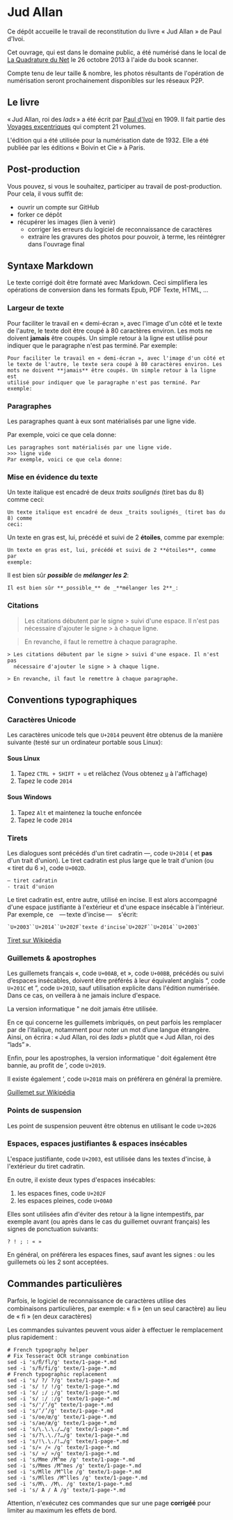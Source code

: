 # Jud Allan

Ce dépôt accueille le travail de reconstitution du livre « Jud Allan »
de Paul d'Ivoi.

Cet ouvrage, qui est dans le domaine public, a été numérisé dans le local
de [La Quadrature du Net](1) le 26 octobre 2013 à l'aide du book scanner.

Compte tenu de leur taille & nombre, les photos résultants de l'opération
de numérisation seront prochainement disponibles sur les réseaux P2P.

## Le livre

« Jud Allan, roi des _lads_ » a été écrit par [Paul d'Ivoi](2)
en 1909. Il fait partie des [Voyages excentriques](3)
qui comptent 21 volumes.

L'édition qui a été utilisée pour la numérisation date de 1932. Elle a
été publiée par les éditions « Boivin et Cie » à Paris.

## Post-production

Vous pouvez, si vous le souhaitez, participer au travail de post-production.
Pour cela, il vous suffit de:

* ouvrir un compte sur GitHub
* forker ce dépôt
* récupérer les images (lien à venir)
  - corriger les erreurs du logiciel de reconnaissance de caractères
  - extraire les gravures des photos pour pouvoir, à terme, les réintégrer
    dans l'ouvrage final

## Syntaxe Markdown

Le texte corrigé doit être formaté avec Markdown. Ceci simplifiera les
opérations de conversion dans les formats Epub, PDF Texte, HTML, ...

### Largeur de texte

Pour faciliter le travail en « demi-écran », avec l'image d'un côté et
le texte de l'autre, le texte doit être coupé à 80 caractères environ. Les
mots ne doivent **jamais** être coupés. Un simple retour à la ligne est
utilisé pour indiquer que le paragraphe n'est pas terminé. Par exemple:

    Pour faciliter le travail en « demi-écran », avec l'image d'un côté et
    le texte de l'autre, le texte sera coupé à 80 caractères environ. Les
    mots ne doivent **jamais** être coupés. Un simple retour à la ligne est
    utilisé pour indiquer que le paragraphe n'est pas terminé. Par exemple:

### Paragraphes

Les paragraphes quant à eux sont matérialisés par une ligne vide.

Par exemple, voici ce que cela donne:

    Les paragraphes sont matérialisés par une ligne vide.
    >>> ligne vide
    Par exemple, voici ce que cela donne:

### Mise en évidence du texte

Un texte italique est encadré de deux _traits soulignés_ (tiret bas du 8) comme ceci:

    Un texte italique est encadré de deux _traits soulignés_ (tiret bas du 8) comme
    ceci:

Un texte en gras est, lui, précédé et suivi de 2 **étoiles**, comme par exemple:

    Un texte en gras est, lui, précédé et suivi de 2 **étoiles**, comme par
    exemple:

Il est bien sûr **_possible_** de _**mélanger les 2**_:

    Il est bien sûr **_possible_** de _**mélanger les 2**_:

### Citations

> Les citations débutent par le signe > suivi d'une espace. Il n'est pas
  nécessaire d'ajouter le signe > à chaque ligne.

> En revanche, il faut le remettre à chaque paragraphe.

    > Les citations débutent par le signe > suivi d'une espace. Il n'est pas
      nécessaire d'ajouter le signe > à chaque ligne.
    
    > En revanche, il faut le remettre à chaque paragraphe.

## Conventions typographiques

### Caractères Unicode

Les caractères unicode tels que `U+2014` peuvent être obtenus de la manière
suivante (testé sur un ordinateur portable sous Linux):

#### Sous Linux

1. Tapez `CTRL + SHIFT + u` et relâchez (Vous obtenez <u>`u`</u> à l'affichage)
2. Tapez le code `2014`

#### Sous Windows

1. Tapez `Alt` et maintenez la touche enfoncée
2. Tapez le code `2014`

### Tirets

Les dialogues sont précédés d'un tiret cadratin —, code `U+2014` ( et **pas**
d'un trait d'union). Le tiret cadratin est plus large que le trait d'union 
(ou « tiret du 6 »), code `U+002D`.

    — tiret cadratin
    - trait d'union

Le tiret cadratin est, entre autre, utilisé en incise. Il est alors
accompagné d'une espace justifiante à l'extérieur et d'une espace insécable
à l'intérieur.
Par exemple, ce — texte d'incise — s'écrit:

    `U+2003``U+2014``U+202F`texte d'incise`U+202F``U+2014``U+2003`

[Tiret sur Wikipédia](4)

### Guillemets & apostrophes

Les guillemets français «, code `U+00AB`, et », code  `U+00BB`, précédés ou
suivi d’espaces insécables, doivent être préférés à leur équivalent anglais
“, code `U+201C` et ”, code `U+201D`, sauf utilisation explicite dans l'édition
numérisée. Dans ce cas, on veillera à ne jamais inclure d'espace.

La version informatique " ne doit jamais être utilisée.

En ce qui concerne les guillemets imbriqués, on peut parfois les remplacer par de
l’italique, notamment pour noter un mot d’une langue étrangère. Ainsi, on écrira : « Jud Allan, roi des _lads_ » plutôt que « Jud Allan, roi des “lads” ».

Enfin, pour les apostrophes, la version informatique ' doit également 
être bannie, au profit de ’, code `U+2019`.

Il existe également ‘, code `U+2018` mais on préférera en général la première.

[Guillemet sur Wikipédia](5)

### Points de suspension

Les point de suspension peuvent être obtenus en utilisant le code `U+2026`

### Espaces, espaces justifiantes & espaces insécables

L'espace justifiante, code `U+2003`, est utilisée dans les textes d'incise,
à l'extérieur du tiret cadratin.

En outre, il existe deux types d'espaces insécables:

1. les espaces fines, code `U+202F`
2. les espaces pleines, code `U+00A0`

Elles sont utilisées afin d'éviter des retour à la ligne intempestifs, par
exemple avant (ou après dans le cas du guillemet ouvrant français) les signes de
ponctuation suivants:

    ? ! ; : « »

En général, on préférera les espaces fines, sauf avant les signes : ou les guillemets où les 2 sont acceptées.

## Commandes particulières

Parfois, le logiciel de reconnaissance de caractères utilise des
combinaisons particulières, par exemple: « ﬁ » (en un seul caractère) au
lieu de « fi » (en deux caractères)

Les commandes suivantes peuvent vous aider à effectuer le remplacement plus
rapidement :

    # French typography helper
    # Fix Tesseract OCR strange combination
    sed -i 's/ﬂ/fl/g' texte/1-page-*.md
    sed -i 's/ﬁ/fi/g' texte/1-page-*.md
    # French typographic replacement
    sed -i 's/ ?/ ?/g' texte/1-page-*.md
    sed -i 's/ !/ !/g' texte/1-page-*.md
    sed -i 's/ ;/ ;/g' texte/1-page-*.md
    sed -i 's/ :/ :/g' texte/1-page-*.md
    sed -i "s/'/’/g" texte/1-page-*.md
    sed -i 's/‘/’/g' texte/1-page-*.md
    sed -i 's/oe/œ/g' texte/1-page-*.md
    sed -i 's/ae/æ/g' texte/1-page-*.md
    sed -i 's/\.\.\./…/g' texte/1-page-*.md
    sed -i 's/?\.\./?…/g' texte/1-page-*.md
    sed -i 's/!\.\./!…/g' texte/1-page-*.md
    sed -i 's/« /« /g' texte/1-page-*.md
    sed -i 's/ »/ »/g' texte/1-page-*.md
    sed -i 's/Mme /M^me /g' texte/1-page-*.md
    sed -i 's/Mmes /M^mes /g' texte/1-page-*.md
    sed -i 's/Mlle /M^lle /g' texte/1-page-*.md
    sed -i 's/Mlles /M^lles /g' texte/1-page-*.md
    sed -i 's/M\. /M\. /g' texte/1-page-*.md
    sed -i 's/ A / À /g' texte/1-page-*.md

Attention, n'exécutez ces commandes que sur une page **corrigéé** pour limiter
au maximum les effets de bord.

[1]: http://www.laquadrature.net/fr
[2]: https://fr.wikipedia.org/wiki/Paul_d%27Ivoi
[3]: https://fr.wikipedia.org/wiki/Paul_d%27Ivoi#Les_Voyages_excentriques
[4]: http://fr.wikipedia.org/wiki/Tiret
[5]: http://fr.wikipedia.org/wiki/Guillemets

